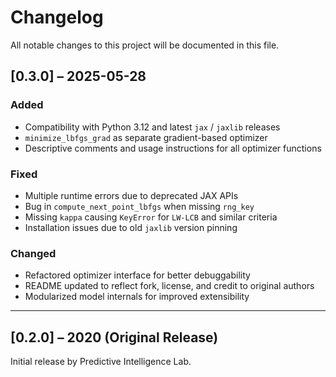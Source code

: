 # Changelog

All notable changes to this project will be documented in this file.

## [0.3.0] – 2025-05-28
### Added
- Compatibility with Python 3.12 and latest `jax` / `jaxlib` releases
- `minimize_lbfgs_grad` as separate gradient-based optimizer
- Descriptive comments and usage instructions for all optimizer functions

### Fixed
- Multiple runtime errors due to deprecated JAX APIs
- Bug in `compute_next_point_lbfgs` when missing `rng_key`
- Missing `kappa` causing `KeyError` for `LW-LCB` and similar criteria
- Installation issues due to old `jaxlib` version pinning

### Changed
- Refactored optimizer interface for better debuggability
- README updated to reflect fork, license, and credit to original authors
- Modularized model internals for improved extensibility

---

## [0.2.0] – 2020 (Original Release)
Initial release by Predictive Intelligence Lab.
